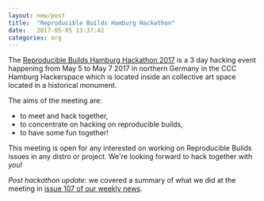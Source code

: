 ```yaml
---
layout: new/post
title:  "Reproducible Builds Hamburg Hackathon"
date:   2017-05-05 13:37:42
categories: org
---
```


The [Reproducible Builds Hamburg Hackathon 2017](https://wiki.debian.org/ReproducibleBuilds/HamburgHackathon2017) is a 3 day hacking event happening from May 5 to May 7 2017 in northern Germany in the CCC Hamburg Hackerspace which is located inside an collective art space located in a historical monument.

The aims of the meeting are:

 * to meet and hack together,
 * to concentrate on hacking on reproducible builds,
 * to have some fun together! 

This meeting is open for any interested on working on Reproducible Builds issues in any distro or project. We're looking forward to hack together with *you*!

_Post hackathon update_: we covered a summary of what we did at the meeting in [issue 107 of our weekly news](https://reproducible.alioth.debian.org/blog/posts/107/).
